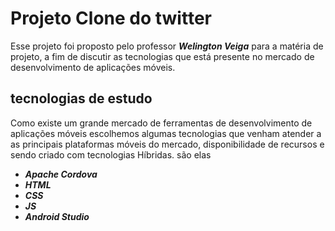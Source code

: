 # Projeto Clone do twitter
Esse projeto foi proposto pelo professor **_Welington Veiga_** para a matéria de projeto, a fim de discutir as tecnologias que está presente no mercado de desenvolvimento de aplicações móveis.
## tecnologias de estudo
Como existe um grande mercado de ferramentas de desenvolvimento de aplicações móveis escolhemos algumas tecnologias que venham atender a as principais plataformas móveis do mercado, disponibilidade de recursos e sendo criado com tecnologias Híbridas. são elas
- **_Apache Cordova_**
- **_HTML_**
- **_CSS_**
- **_JS_**
- **_Android Studio_**